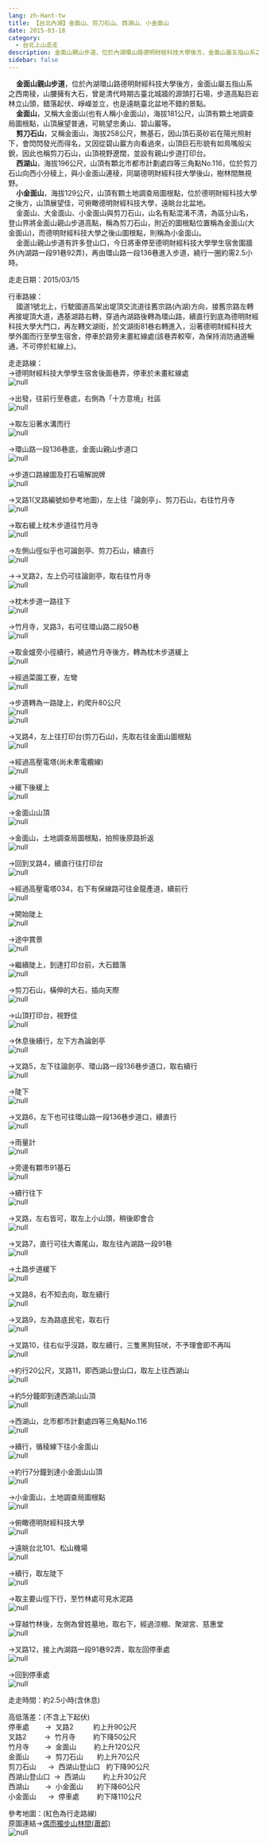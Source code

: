 ```yaml
---
lang: zh-Hant-tw
title: 【台北內湖】金面山、剪刀石山、西湖山、小金面山
date: 2015-03-18
category: 
  - 台北上山走走
description: 金面山親山步道，位於內湖環山路德明財經科技大學後方，金面山屬五指山系之西南稜，山腰擁有大石，曾是清代時期古臺北城牆的源頭打石場，步道高點巨岩林立山頭，錯落起伏、崢嶸並立，也是遠眺臺北盆地不錯的景點。 金面山，又稱大金面山(也有人稱小金面山)，海拔181公尺，山頂有顆土地調查局圖根點，山頂展望普通，可眺望忠勇山、碧山巖等。 剪刀石山，又稱金面山，海拔258公尺，無基石，因山頂石英砂岩在陽光照射下，會閃閃發光而得名，又因從碧山巖方向看過來，山頂巨石形貌有如鳥嘴般尖銳，因此也稱剪刀石山，山頂視野遼闊，並設有親山步道打印台。 西湖山，海拔196公尺，山頂有顆北市都市計劃處四等三角點No.116，位於剪刀石山向西小分稜上，與小金面山連稜，同屬德明財經科技大學後山，樹林間無視野。 小金面山，海拔129公尺，山頂有顆土地調查局圖根點，位於德明財經科技大學之後方，山頂展望佳，可俯瞰德明財經科技大學，遠眺台北盆地。 金面山、大金面山、小金面山與剪刀石山，山名有點混淆不清，為區分山名，登山界將金面山親山步道高點，稱為剪刀石山，附近的圖根點位置稱為金面山(大金面山)，而德明財經科技大學之後山圖根點，則稱為小金面山。 金面山親山步道有許多登山口，今日將車停至德明財經科技大學學生宿舍圍牆外(內湖路一段91巷92弄)，再由環山路一段136巷進入步道，繞行一圈約需2.5小時。
sidebar: false
---
```


    **金面山親山步道**，位於內湖環山路德明財經科技大學後方，金面山屬五指山系之西南稜，山腰擁有大石，曾是清代時期古臺北城牆的源頭打石場，步道高點巨岩林立山頭，錯落起伏、崢嶸並立，也是遠眺臺北盆地不錯的景點。  
    **金面山**，又稱大金面山(也有人稱小金面山)，海拔181公尺，山頂有顆土地調查局圖根點，山頂展望普通，可眺望忠勇山、碧山巖等。  
    **剪刀石山**，又稱金面山，海拔258公尺，無基石，因山頂石英砂岩在陽光照射下，會閃閃發光而得名，又因從碧山巖方向看過來，山頂巨石形貌有如鳥嘴般尖銳，因此也稱剪刀石山，山頂視野遼闊，並設有親山步道打印台。  
    **西湖山**，海拔196公尺，山頂有顆北市都市計劃處四等三角點No.116，位於剪刀石山向西小分稜上，與小金面山連稜，同屬德明財經科技大學後山，樹林間無視野。  
    **小金面山**，海拔129公尺，山頂有顆土地調查局圖根點，位於德明財經科技大學之後方，山頂展望佳，可俯瞰德明財經科技大學，遠眺台北盆地。  
    金面山、大金面山、小金面山與剪刀石山，山名有點混淆不清，為區分山名，登山界將金面山親山步道高點，稱為剪刀石山，附近的圖根點位置稱為金面山(大金面山)，而德明財經科技大學之後山圖根點，則稱為小金面山。  
    金面山親山步道有許多登山口，今日將車停至德明財經科技大學學生宿舍圍牆外(內湖路一段91巷92弄)，再由環山路一段136巷進入步道，繞行一圈約需2.5小時。

走走日期：2015/03/15

行車路線：  
    國道1號北上，行駛國道高架出堤頂交流道往舊宗路(內湖)方向，接舊宗路左轉再接堤頂大道，遇基湖路右轉，穿過內湖路後轉為環山路，續直行到底為德明財經科技大學大門口，再左轉文湖街，於文湖街81巷右轉進入，沿著德明財經科技大學外圍而行至學生宿舍，停車於路旁未畫紅線處(該巷弄較窄，為保持消防通道暢通，不可停於紅線上)。

走走路線：  
→德明財經科技大學學生宿舍後面巷弄，停車於未畫紅線處  
![null](image/1075359062_l.jpg)

→出發，往前行至巷底，右側為「十方意境」社區  
![null](image/1075358670_l.jpg)

→取左沿著水溝而行  
![null](image/1075358777_l.jpg)

→環山路一段136巷底，金面山親山步道口  
![null](image/1075358856_l.jpg)

→步道口路線圖及打石場解說牌  
![null](image/1075357625_l.jpg)

→叉路1(叉路編號如參考地圖)，左上往「論劍亭」、剪刀石山，右往竹月寺  
![null](image/1075359244_l.jpg)

→取右緩上枕木步道往竹月寺  
![null](image/1075357524_l.jpg)

→左側山徑似乎也可論劍亭、剪刀石山，續直行  
![null](image/1075356427_l.jpg)

→→叉路2，左上仍可往論劍亭，取右往竹月寺  
![null](image/1075356428_l.jpg)

→枕木步道一路往下  
![null](image/1075357840_l.jpg)

→竹月寺，叉路3，右可往環山路二段50巷  
![null](image/1075359445_l.jpg)

→取金爐旁小徑續行，繞過竹月寺後方，轉為枕木步道緩上  
![null](image/1075358859_l.jpg)

→經過菜園工寮，左彎  
![null](image/1075357929_l.jpg)

→步道轉為一路陡上，約爬升80公尺  
![null](image/1075357527_l.jpg)  
![null](image/1075356429_l.jpg)

→叉路4，左上往打印台(剪刀石山)，先取右往金面山圖根點  
![null](image/1075358860_l.jpg)

→經過高壓電塔(尚未牽電纜線)  
![null](image/1075359246_l.jpg)

→緩下後緩上  
![null](image/1075357931_l.jpg)

→金面山山頂  
![null](image/1075357626_l.jpg)

→金面山，土地調查局圖根點，拍照後原路折返  
![null](image/1075358863_l.jpg)

→回到叉路4，續直行往打印台  
![null](image/1075356433_l.jpg)

→經過高壓電塔034，右下有保線路可往金龍產道，續前行  
![null](image/1075359072_l.jpg)

→開始陡上  
![null](image/1075357628_l.jpg)

→途中賞景  
![null](image/1075359074_l.jpg)

→繼續陡上，到達打印台前，大石錯落  
![null](image/1075358482_l.jpg)

→剪刀石山，橫伸的大石，插向天際  
![null](image/1075356434_l.jpg)

→山頂打印台，視野佳  
![null](image/1075359249_l.jpg)

→休息後續行，左下方為論劍亭  
![null](image/1075359155_l.jpg)

→叉路5，左下往論劍亭、環山路一段136巷步道口，取右續行  
![null](image/1075357533_l.jpg)

→陡下  
![null](image/1075359548_l.jpg)

→叉路6，左下也可往環山路一段136巷步道口，續直行  
![null](image/1075356437_l.jpg)

→雨量計  
![null](image/1075359643_l.jpg)

→旁邊有顆市91基石  
![null](image/1075357535_l.jpg)

→續行往下  
![null](image/1075358096_l.jpg)

→叉路，左右皆可，取左上小山頭，稍後即會合  
![null](image/1075356438_l.jpg)

→叉路7，直行可往大崙尾山，取左往內湖路一段91巷  
![null](image/1075358964_l.jpg)

→土路步道緩下  
![null](image/1075359741_l.jpg)

→叉路8，右不知去向，取左續行  
![null](image/1075359941_l.jpg)

→叉路9，左為路底民宅，取右行  
![null](image/1075360041_l.jpg)

→叉路10，往右似乎沒路，取左續行，三隻黑狗狂吠，不予理會即不再叫  
![null](image/1075359251_l.jpg)

→約行20公尺，叉路11，即西湖山登山口，取左上往西湖山  
![null](image/1075360241_l.jpg)

→約5分鐘即到達西湖山山頂  
![null](image/1075359744_l.jpg)

→西湖山，北市都市計劃處四等三角點No.116  
![null](image/1075360243_l.jpg)

→續行，循稜線下往小金面山  
![null](image/1075359081_l.jpg)

→約行7分鐘到達小金面山山頂  
![null](image/1075356439_l.jpg)

→小金面山，土地調查局圖根點  
![null](image/1075360443_l.jpg)

→俯瞰德明財經科技大學  
![null](image/1075360542_l.jpg)

→遠眺台北101、松山機場  
![null](image/1075360444_l.jpg)

→續行，取左陡下  
![null](image/1075359745_l.jpg)

→取主要山徑下行，至竹林處可見水泥路  
![null](image/1075359748_l.jpg)

→穿越竹林後，左側為曾姓墓地，取右下，經過涼棚、聚湖宮、慈惠堂  
![null](image/1075360143_l.jpg)

→叉路12，接上內湖路一段91巷92弄，取左回停車處  
![null](image/1075359449_l.jpg)

→回到停車處  
![null](image/1075359360_l.jpg)

走走時間：約2.5小時(含休息)

高低落差：(不含上下起伏)  
停車處        →  叉路2          約上升90公尺  
叉路2         →  竹月寺         約下降50公尺  
竹月寺        →  金面山         約上升120公尺  
金面山        →  剪刀石山       約上升70公尺  
剪刀石山      →  西湖山登山口   約下降90公尺  
西湖山登山口  →  西湖山         約上升30公尺  
西湖山        →  小金面山       約下降60公尺  
小金面山      →  停車處         約下降110公尺

參考地圖：(紅色為行走路線)  
原圖連結→[偶而獨步山林間(蕭郎)](https://f3bc5bac486d13952f7b473abc7ff0120f2fadb0.googledrive.com/host/0ByHgwY2tmBQJMnk1TnVUZnZSbG8/w1159/index.htm)  
![null](image/1075357633_l.jpg)